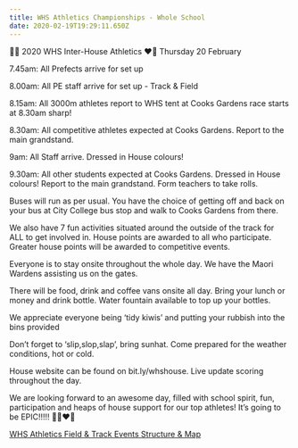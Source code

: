 ```yaml
---
title: WHS Athletics Championships - Whole School
date: 2020-02-19T19:29:11.650Z
---
```

💛💚 2020 WHS Inter-House Athletics ❤️💙  Thursday 20 February

7.45am: All Prefects arrive for set up

8.00am: All PE staff arrive for set up - Track & Field

8.15am: All 3000m athletes report to WHS tent at Cooks Gardens race starts at 8.30am sharp!

8.30am: All competitive athletes expected at Cooks Gardens. Report to the main grandstand.

9am: All Staff arrive. Dressed in House colours!

9.30am: All other students expected at Cooks Gardens. Dressed in House colours! Report to the main grandstand. Form teachers to take rolls.

Buses will run as per usual. You have the choice of getting off and back on your bus at City College bus stop and walk to Cooks Gardens from there.

We also have 7 fun activities situated around the outside of the track for ALL to get involved in. House points are awarded to all who participate. Greater house points will be awarded to competitive events.

Everyone is to stay onsite throughout the whole day. We have the Maori Wardens assisting us on the gates.

There will be food, drink and coffee vans onsite all day. Bring your lunch or money and drink bottle. Water fountain available to top up your bottles.

We appreciate everyone being ‘tidy kiwis’ and putting your rubbish into the bins provided

Don’t forget to ‘slip,slop,slap’, bring sunhat. Come prepared for the weather conditions, hot or cold.

House website can be found on bit.ly/whshouse. Live update scoring throughout the day.

We are looking forward to an awesome day, filled with school spirit, fun, participation and heaps of house support for our top athletes! It’s going to be EPIC!!!!! 💛💚❤️💙

[WHS Athletics Field & Track Events Structure & Map](https://res.cloudinary.com/whanganuihigh/image/upload/v1582062714/Events/WHS_Athletics_Field_Track_Events_Sturcture_Map.pdf)
